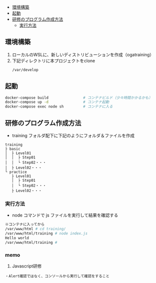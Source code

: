 - [環境構築](#環境構築)
- [起動](#起動)
- [研修のプログラム作成方法](#研修のプログラム作成方法)
  - [実行方法](#実行方法)


## 環境構築

1. ローカルのWSLに、新しいディストリビューションを作成（ogatraining）
2. 下記ディレクトリに本プロジェクトをclone
   ```bash
   /var/develop
   ```

## 起動

```bash
docker-compose build                # コンテナビルド（少々時間かかるかも）
docker-compose up -d                # コンテナ起動
docker-compose exec node sh         # コンテナに入る
```

## 研修のプログラム作成方法

- training フォルダ配下に下記のようにフォルダ＆ファイルを作成

```
training
├ basic
│  ├ Level01
│  │  ├ Step01
│  │  └ Step02・・・
│  ├ Level02・・・
└ practice
   ├ Level01
   │  ├ Step01
   │  └ Step02・・・
   ├ Level02・・・
```

### 実行方法
- node コマンドで js ファイルを実行して結果を確認する
```bash
※コンテナに入ってから
/var/www/html # cd training/
/var/www/html/training # node index.js
Hello world
/var/www/html/training #
```

### memo
1. Javascript研修
```
・Alert確認ではなく、コンソールから実行して確認をすること
```